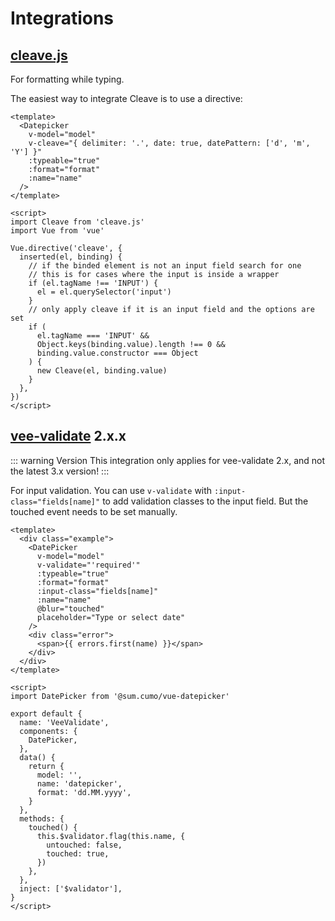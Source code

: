 # Integrations

## [cleave.js](https://github.com/nosir/cleave.js)

For formatting while typing.

The easiest way to integrate Cleave is to use a directive:

```vue
<template>
  <Datepicker
    v-model="model"
    v-cleave="{ delimiter: '.', date: true, datePattern: ['d', 'm', 'Y'] }"
    :typeable="true"
    :format="format"
    :name="name"
  />
</template>

<script>
import Cleave from 'cleave.js'
import Vue from 'vue'

Vue.directive('cleave', {
  inserted(el, binding) {
    // if the binded element is not an input field search for one
    // this is for cases where the input is inside a wrapper
    if (el.tagName !== 'INPUT') {
      el = el.querySelector('input')
    }
    // only apply cleave if it is an input field and the options are set
    if (
      el.tagName === 'INPUT' &&
      Object.keys(binding.value).length !== 0 &&
      binding.value.constructor === Object
    ) {
      new Cleave(el, binding.value)
    }
  },
})
</script>
```

## [vee-validate](https://github.com/logaretm/vee-validate) 2.x.x

::: warning Version
This integration only applies for vee-validate 2.x, and not the latest 3.x version!
:::

For input validation.
You can use `v-validate` with `:input-class="fields[name]"` to add validation classes to the input field.
But the touched event needs to be set manually.

```vue
<template>
  <div class="example">
    <DatePicker
      v-model="model"
      v-validate="'required'"
      :typeable="true"
      :format="format"
      :input-class="fields[name]"
      :name="name"
      @blur="touched"
      placeholder="Type or select date"
    />
    <div class="error">
      <span>{{ errors.first(name) }}</span>
    </div>
  </div>
</template>

<script>
import DatePicker from '@sum.cumo/vue-datepicker'

export default {
  name: 'VeeValidate',
  components: {
    DatePicker,
  },
  data() {
    return {
      model: '',
      name: 'datepicker',
      format: 'dd.MM.yyyy',
    }
  },
  methods: {
    touched() {
      this.$validator.flag(this.name, {
        untouched: false,
        touched: true,
      })
    },
  },
  inject: ['$validator'],
}
</script>
```
